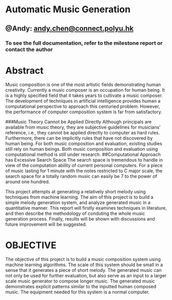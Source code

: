 # Automatic Music Generation
## @Andy: andy.chen@connect.polyu.hk
### To see the full documentation, refer to the milestone report or contact the author

# Abstract
Music composition is one of the most artistic fields demonstrating human creativity. Currently a music composer is an occupation for human being. It is a highly specified field that it takes years to cultivate a music composer. The development of techniques in artificial intelligence provides human a computational perspective to approach this centuried problem. However, the performance of computer composition system is far from
satisfactory.

###Music Theory Cannot be Applied Directly
Although principals are available from music theory, they are subjective guidelines for musicians’ reference, i.e., they cannot be applied directly to computer as hard rules. Furthermore, there can be implicitly rules that have not discovered by human being. For both music composition and evaluation, existing studies still rely on human beings. Both music composition and evaluation using computational method is still under research.
##Computational Approach has Excessive Search Space
The search space is tremendous to handle in view of the computation ability of current personal computers. For a piece of music lasting for 1 minute with the notes restricted to C major scale, the search space for a totally random music can easily be 7 to the power of around one hundred.

This project attempts at generating a relatively short melody using techniques from machine learning. The aim of this project is to build a simple melody generation system, and analyze generated music in a quantitative manner. This report will firstly examines techniques in literature, and then describe the methodology of conduting the whole music generation process. Finally, results will be shown with discussions and future improvement will be suggested.






# OBJECTIVE

  The objective of this project is to build a music composition system using machine learning algorithms. The scale of this system should be small in a sense that it generates a piece of short melody. The generated music can not only be used for further evaluation, but also serve as an input to a larger scale music generator to compose longer music. The generated music demonstrates explicit patterns similar to the inputted human composed music. The equipment needed for this system is a normal computer.